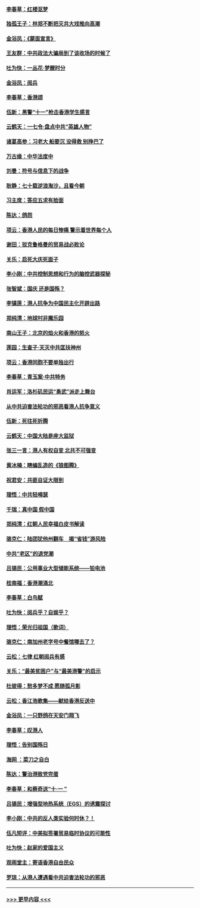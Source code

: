 #### [李春草：红楼沤梦](../pages/nsc993/n11569673.md?t=10051122) 
#### [独孤王子：林郑不断把灭共大戏推向高潮](../pages/nsc993/n11569381.md?t=10051122) 
#### [金浴凤：《蒙面宣言》](../pages/nsc993/n11569368.md?t=10051122) 
#### [王友群：中共政法大骗局到了该收场的时候了](../pages/nsc993/n11568940.md?t=10051122) 
#### [吐为快：一丛花‧梦醒时分](../pages/nsc993/n11567491.md?t=10051122) 
#### [金浴凤：阅兵](../pages/nsc993/n11567454.md?t=10051122) 
#### [李春草：香港颂](../pages/nsc993/n11567444.md?t=10051122) 
#### [伍新：黑警“十一”枪击香港学生感言](../pages/nsc993/n11567426.md?t=10051122) 
#### [云鹤天：一七令‧盘点中共“英雄人物”](../pages/nsc993/n11567091.md?t=10051122) 
#### [诸葛高参：习老大 船要沉 没得救 别挣巴了](../pages/nsc993/n11566976.md?t=10051122) 
#### [万古缘：中华法度中](../pages/nsc993/n11566726.md?t=10051122) 
#### [刘曼：符号与信息下的战争](../pages/nsc993/n11564655.md?t=10051122) 
#### [耿静：七十载逆浪淘沙，且看今朝](../pages/nsc993/n11564520.md?t=10051122) 
#### [习主席：答应五求有脸面](../pages/nsc993/n11563953.md?t=10051122) 
#### [陈达：鸽怨](../pages/nsc993/n11561879.md?t=10051122) 
#### [项云：香港人民的每日惨痛  警示着世界每个人](../pages/nsc993/n11559273.md?t=10051122) 
#### [谢田：驳克鲁格曼的贸易战必败论](../pages/nsc993/n11555840.md?t=10051122) 
#### [关乐：启死大庆死面子](../pages/nsc993/n11556823.md?t=10051122) 
#### [李小刚：中共控制思想和行为的脑控武器探秘](../pages/nsc993/n11556776.md?t=10051122) 
#### [张智斌：国庆  还是国殇？](../pages/nsc993/n11556617.md?t=10051122) 
#### [李镇莲：港人抗争为中国民主化开辟出路](../pages/nsc993/n11556570.md?t=10051122) 
#### [郑纯清：地球村非魔乐园](../pages/nsc993/n11555415.md?t=10051122) 
#### [南山王子：北京的焰火和香港的怒火](../pages/nsc993/n11555318.md?t=10051122) 
#### [莲园：生查子·天灭中共匡扶神州](../pages/nsc993/n11555302.md?t=10051122) 
#### [项云：香港同胞不要单独出行](../pages/nsc993/n11555276.md?t=10051122) 
#### [李春草：青玉案‧中共特务](../pages/nsc993/n11552356.md?t=10051122) 
#### [肖运军：洛杉矶民运“勇武”派走上舞台](../pages/nsc993/n11551595.md?t=10051122) 
#### [从中共迫害法轮功的邪恶看港人抗争意义](../pages/nsc993/n11540858.md?t=10051122) 
#### [伍新：死往死折腾](../pages/nsc993/n11550174.md?t=10051122) 
#### [云鹤天：中国大陆是座大监狱](../pages/nsc993/n11550155.md?t=10051122) 
#### [张三一言：港人有权自变 北共不可强变](../pages/nsc993/n11550132.md?t=10051122) 
#### [黄冰楠：瞎编乱造的《狼图腾》](../pages/nsc993/n11550082.md?t=10051122) 
#### [祝君安：共匪自证大限到](../pages/nsc993/n11550041.md?t=10051122) 
#### [理悟：中共轻嘚瑟](../pages/nsc993/n11547978.md?t=10051122) 
#### [千瑞：真中国 假中国](../pages/nsc993/n11547865.md?t=10051122) 
#### [郑纯清：红朝人民幸福白皮书解读](../pages/nsc993/n11547499.md?t=10051122) 
#### [骆克仁：陆团犹他州翻车　揭“省钱”游风险](../pages/nsc993/n11546977.md?t=10051122) 
#### [中共“老区”的退党潮](../pages/nsc993/n11545995.md?t=10051122) 
#### [吕锡民：公用事业大型储能系统——铅电池](../pages/nsc993/n11545701.md?t=10051122) 
#### [桂南福：香港潮涌北](../pages/nsc993/n11545682.md?t=10051122) 
#### [李春草：白鸟赋](../pages/nsc993/n11545663.md?t=10051122) 
#### [吐为快：阅兵乎？自娱乎？](../pages/nsc993/n11545625.md?t=10051122) 
#### [理悟：荣光归祖国（歌词）](../pages/nsc993/n11545616.md?t=10051122) 
#### [骆克仁：南加州老字号中餐馆哪去了？](../pages/nsc993/n11545120.md?t=10051122) 
#### [云松：七律 红朝阅兵有感](../pages/nsc993/n11542394.md?t=10051122) 
#### [关乐：“最美贫困户”与“最美港警”的启示](../pages/nsc993/n11542252.md?t=10051122) 
#### [杜彼得：愁多梦不成 愿随孤月影](../pages/nsc993/n11540296.md?t=10051122) 
#### [云松：香江浩歌集——献给香港反送中](../pages/nsc993/n11540149.md?t=10051122) 
#### [金浴凤：一只野鸽在天安门翔飞](../pages/nsc993/n11540280.md?t=10051122) 
#### [李春草：叹港人](../pages/nsc993/n11540119.md?t=10051122) 
#### [理悟：告别国殇日](../pages/nsc993/n11539610.md?t=10051122) 
#### [海网 ：菜刀之自白](../pages/nsc993/n11539597.md?t=10051122) 
#### [陈达：警治港致党完蛋](../pages/nsc993/n11538127.md?t=10051122) 
#### [李春草：和蔡奇送“十·一 ”](../pages/nsc993/n11537810.md?t=10051122) 
#### [吕锡民：增强型地热系统（EGS）的诱震探讨](../pages/nsc993/n11537765.md?t=10051122) 
#### [李小刚：中共的反人类实验何时休？！](../pages/nsc993/n11537669.md?t=10051122) 
#### [伍凡短评：中美拟签署贸易临时协议的可能性](../pages/nsc993/n11536773.md?t=10051122) 
#### [吐为快：赵家的爱国主义](../pages/nsc993/n11536750.md?t=10051122) 
#### [观雨堂主：寄语香港自由民众](../pages/nsc993/n11536735.md?t=10051122) 
#### [罗琼：从港人遭遇看中共迫害法轮功的邪恶](../pages/nsc993/n11507862.md?t=10051122) 

----
#### [ >>> 更早内容 <<< ](../indexes/nsc993-earlier.md)
